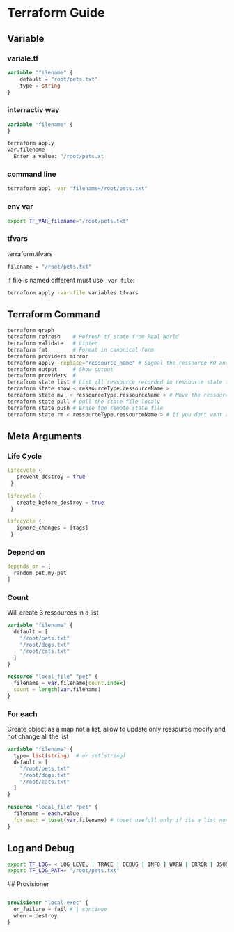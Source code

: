 # Terraform Guide

## Variable

### variale.tf

```terraform
variable "filename" {
    default = "root/pets.txt"
    type = string
}
```

### interractiv way

```terraform
variable "filename" {
}
```

```bash
terraform apply
var.filename 
  Enter a value: "/root/pets.xt
```

### command line

```bash
terraform appl -var "filename=/root/pets.txt"
```

### env var

```bash
export TF_VAR_filename="/root/pets.txt"
```

### tfvars

terraform.tfvars

```bash
filename = "/root/pets.txt"
```

if file is named different must use ``-var-file``:

```bash
terraform apply -var-file variables.tfvars
```

## Terraform Command

```bash
terraform graph
terraform refresh    # Refresh tf state from Real World
terraform validate   # Linter
terraform fmt        # Format in canonical form
terraform providers mirror 
terraform apply -replace="ressource_name" # Signal the ressource KO and replace it
terraform output     # Show output
terraform providers  #
terrafrom state list # List all ressource recorded in ressource state file
terraform state show < ressourceType.ressourceName >
terraform state mv  < ressourceType.ressourceName > # Move the ressource but keep the link with the real world ressource
terraform state pull # pull the state file localy
terraform state push # Erase the remote state file
terraform state rm < ressourceType.ressourceName > # If you dont want anymore manage a ressource
```

## Meta Arguments

### Life Cycle

```terraform
lifecycle {
   prevent_destroy = true
 }
```

```terraform
lifecycle {
   create_before_destroy = true
 }
```

```terraform
lifecycle {
   ignore_changes = [tags]
 }
```

### Depend on

```terraform
depends_on = [
  random_pet.my-pet
]
```

### Count

Will create 3 ressources in a list

```terraform
variable "filename" {
  default = [
    "/root/pets.txt"
    "/root/dogs.txt"
    "/root/cats.txt"
  ]
}

resource "local_file" "pet" {
  filename = var.filename[count.index]
  count = length(var.filename)
}
```

### For each

Create object as a map not a list, allow to update only ressource modify and not change all the list

```terraform
variable "filename" {
  type= list(string)  # or set(string)
  default = [
    "/root/pets.txt"
    "/root/dogs.txt"
    "/root/cats.txt"
  ]
}

resource "local_file" "pet" {
  filename = each.value
  for_each = toset(var.filename) # toset usefull only if its a list not a set
}
```

## Log and Debug


```bash
export TF_LOG= < LOG_LEVEL | TRACE | DEBUG | INFO | WARN | ERROR | JSON > 
export TF_LOG_PATH= "/root/pets.txt"
```

## Provisioner

```terraform

provisioner "local-exec" {
  on_failure = fail # | continue
  when = destroy
}
```